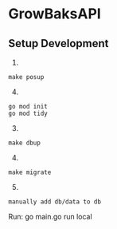 # GrowBaksAPI

## Setup Development
1. 
```
make posup
```
4.
```
go mod init
go mod tidy
```
3.
```
make dbup
```
4.
```
make migrate
```
5.
```
manually add db/data to db
```

Run: go main.go run local

